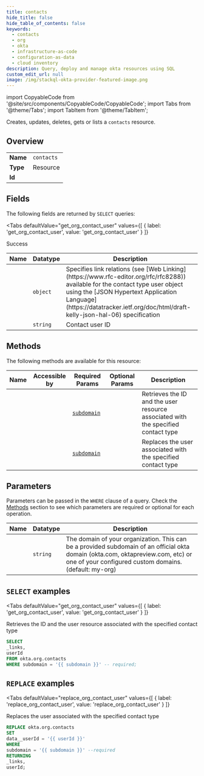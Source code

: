 ```yaml
--- 
title: contacts
hide_title: false
hide_table_of_contents: false
keywords:
  - contacts
  - org
  - okta
  - infrastructure-as-code
  - configuration-as-data
  - cloud inventory
description: Query, deploy and manage okta resources using SQL
custom_edit_url: null
image: /img/stackql-okta-provider-featured-image.png
---
```


import CopyableCode from '@site/src/components/CopyableCode/CopyableCode';
import Tabs from '@theme/Tabs';
import TabItem from '@theme/TabItem';

Creates, updates, deletes, gets or lists a <code>contacts</code> resource.

## Overview
<table><tbody>
<tr><td><b>Name</b></td><td><code>contacts</code></td></tr>
<tr><td><b>Type</b></td><td>Resource</td></tr>
<tr><td><b>Id</b></td><td><CopyableCode code="okta.org.contacts" /></td></tr>
</tbody></table>

## Fields

The following fields are returned by `SELECT` queries:

<Tabs
    defaultValue="get_org_contact_user"
    values={[
        { label: 'get_org_contact_user', value: 'get_org_contact_user' }
    ]}
>
<TabItem value="get_org_contact_user">

Success

<table>
<thead>
    <tr>
    <th>Name</th>
    <th>Datatype</th>
    <th>Description</th>
    </tr>
</thead>
<tbody>
<tr>
    <td><CopyableCode code="_links" /></td>
    <td><code>object</code></td>
    <td>Specifies link relations (see [Web Linking](https://www.rfc-editor.org/rfc/rfc8288)) available for the contact type user object using the [JSON Hypertext Application Language](https://datatracker.ietf.org/doc/html/draft-kelly-json-hal-06) specification</td>
</tr>
<tr>
    <td><CopyableCode code="userId" /></td>
    <td><code>string</code></td>
    <td>Contact user ID</td>
</tr>
</tbody>
</table>
</TabItem>
</Tabs>

## Methods

The following methods are available for this resource:

<table>
<thead>
    <tr>
    <th>Name</th>
    <th>Accessible by</th>
    <th>Required Params</th>
    <th>Optional Params</th>
    <th>Description</th>
    </tr>
</thead>
<tbody>
<tr>
    <td><a href="#get_org_contact_user"><CopyableCode code="get_org_contact_user" /></a></td>
    <td><CopyableCode code="select" /></td>
    <td><a href="#parameter-subdomain"><code>subdomain</code></a></td>
    <td></td>
    <td>Retrieves the ID and the user resource associated with the specified contact type</td>
</tr>
<tr>
    <td><a href="#replace_org_contact_user"><CopyableCode code="replace_org_contact_user" /></a></td>
    <td><CopyableCode code="replace" /></td>
    <td><a href="#parameter-subdomain"><code>subdomain</code></a></td>
    <td></td>
    <td>Replaces the user associated with the specified contact type</td>
</tr>
</tbody>
</table>

## Parameters

Parameters can be passed in the `WHERE` clause of a query. Check the [Methods](#methods) section to see which parameters are required or optional for each operation.

<table>
<thead>
    <tr>
    <th>Name</th>
    <th>Datatype</th>
    <th>Description</th>
    </tr>
</thead>
<tbody>
<tr id="parameter-subdomain">
    <td><CopyableCode code="subdomain" /></td>
    <td><code>string</code></td>
    <td>The domain of your organization. This can be a provided subdomain of an official okta domain (okta.com, oktapreview.com, etc) or one of your configured custom domains. (default: my-org)</td>
</tr>
</tbody>
</table>

## `SELECT` examples

<Tabs
    defaultValue="get_org_contact_user"
    values={[
        { label: 'get_org_contact_user', value: 'get_org_contact_user' }
    ]}
>
<TabItem value="get_org_contact_user">

Retrieves the ID and the user resource associated with the specified contact type

```sql
SELECT
_links,
userId
FROM okta.org.contacts
WHERE subdomain = '{{ subdomain }}' -- required;
```
</TabItem>
</Tabs>


## `REPLACE` examples

<Tabs
    defaultValue="replace_org_contact_user"
    values={[
        { label: 'replace_org_contact_user', value: 'replace_org_contact_user' }
    ]}
>
<TabItem value="replace_org_contact_user">

Replaces the user associated with the specified contact type

```sql
REPLACE okta.org.contacts
SET 
data__userId = '{{ userId }}'
WHERE 
subdomain = '{{ subdomain }}' --required
RETURNING
_links,
userId;
```
</TabItem>
</Tabs>
